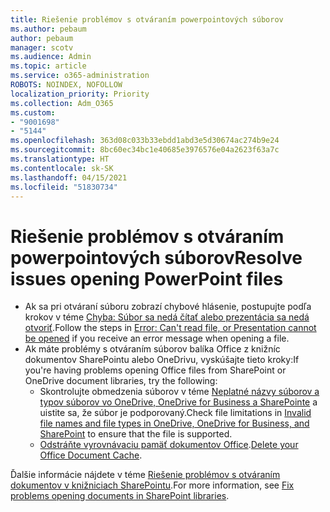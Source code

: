 ```yaml
---
title: Riešenie problémov s otváraním powerpointových súborov
ms.author: pebaum
author: pebaum
manager: scotv
ms.audience: Admin
ms.topic: article
ms.service: o365-administration
ROBOTS: NOINDEX, NOFOLLOW
localization_priority: Priority
ms.collection: Adm_O365
ms.custom:
- "9001698"
- "5144"
ms.openlocfilehash: 363d08c033b33ebdd1abd3e5d30674ac274b9e24
ms.sourcegitcommit: 8bc60ec34bc1e40685e3976576e04a2623f63a7c
ms.translationtype: HT
ms.contentlocale: sk-SK
ms.lasthandoff: 04/15/2021
ms.locfileid: "51830734"
---
```

# <a name="resolve-issues-opening-powerpoint-files"></a><span data-ttu-id="8bae0-102">Riešenie problémov s otváraním powerpointových súborov</span><span class="sxs-lookup"><span data-stu-id="8bae0-102">Resolve issues opening PowerPoint files</span></span>

- <span data-ttu-id="8bae0-103">Ak sa pri otváraní súboru zobrazí chybové hlásenie, postupujte podľa krokov v téme [Chyba: Súbor sa nedá čítať alebo prezentácia sa nedá otvoriť](https://support.office.com/article/Error-Can-t-read-file-or-Presentation-cannot-be-opened-7f2f31e2-d4dd-4c1f-9e27-ba6fadf92d44).</span><span class="sxs-lookup"><span data-stu-id="8bae0-103">Follow the steps in [Error: Can't read file, or Presentation cannot be opened](https://support.office.com/article/Error-Can-t-read-file-or-Presentation-cannot-be-opened-7f2f31e2-d4dd-4c1f-9e27-ba6fadf92d44) if you receive an error message when opening a file.</span></span>
- <span data-ttu-id="8bae0-104">Ak máte problémy s otváraním súborov balíka Office z knižníc dokumentov SharePointu alebo OneDrivu, vyskúšajte tieto kroky:</span><span class="sxs-lookup"><span data-stu-id="8bae0-104">If you're having problems opening Office files from SharePoint or OneDrive document libraries, try the following:</span></span>
    - <span data-ttu-id="8bae0-105">Skontrolujte obmedzenia súborov v téme [Neplatné názvy súborov a typov súborov vo OneDrive, OneDrive for Business a SharePointe](https://support.office.com/article/64883a5d-228e-48f5-b3d2-eb39e07630fa) a uistite sa, že súbor je podporovaný.</span><span class="sxs-lookup"><span data-stu-id="8bae0-105">Check file limitations in [Invalid file names and file types in OneDrive, OneDrive for Business, and SharePoint](https://support.office.com/article/64883a5d-228e-48f5-b3d2-eb39e07630fa) to ensure that the file is supported.</span></span>
    - <span data-ttu-id="8bae0-106">[Odstráňte vyrovnávaciu pamäť dokumentov Office](https://support.office.com/article/b1d3765e-d71b-4bb8-99ca-acd22c42995d).</span><span class="sxs-lookup"><span data-stu-id="8bae0-106">[Delete your Office Document Cache](https://support.office.com/article/b1d3765e-d71b-4bb8-99ca-acd22c42995d).</span></span>

<span data-ttu-id="8bae0-107">Ďalšie informácie nájdete v téme [Riešenie problémov s otváraním dokumentov v knižniciach SharePointu](https://support.office.com/article/31329fa1-4ad0-47fc-95d8-bb0c5b12a536).</span><span class="sxs-lookup"><span data-stu-id="8bae0-107">For more information, see [Fix problems opening documents in SharePoint libraries](https://support.office.com/article/31329fa1-4ad0-47fc-95d8-bb0c5b12a536).</span></span>
